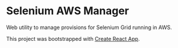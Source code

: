 # Selenium AWS Manager

Web utility to manage provisions for Selenium Grid running in AWS.

This project was bootstrapped with [Create React App](https://github.com/facebookincubator/create-react-app).